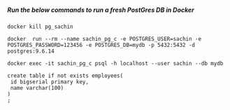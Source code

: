 ##### Run the below commands to run a fresh PostGres DB in Docker

```
docker kill pg_sachin

docker  run --rm --name sachin_pg_c -e POSTGRES_USER=sachin -e POSTGRES_PASSWORD=123456 -e POSTGRES_DB=mydb -p 5432:5432 -d postgres:9.6.14

docker exec -it sachin_pg_c psql -h localhost --user sachin --db mydb

create table if not exists employees(
 id bigserial primary key,
 name varchar(100)
)
;
```